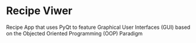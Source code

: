 # Recipe Viwer                                   


Recipe App that uses PyQt to feature Graphical User Interfaces (GUI) based on the Objected Oriented Programming (OOP) Paradigm
